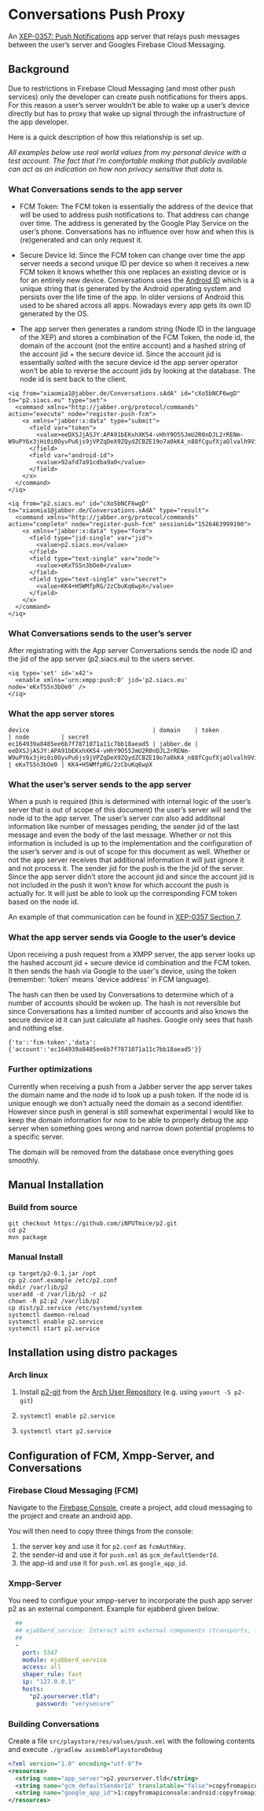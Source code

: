 # Conversations Push Proxy
An [XEP-0357: Push Notifications](https://xmpp.org/extensions/xep-0357.html) app server that relays push messages between the user’s server and Googles Firebase Cloud Messaging.

## Background
Due to restrictions in Firebase Cloud Messaging (and most other push services) only the developer can create push notifications for theirs apps. For this reason a user’s server wouldn’t be able to wake up a user’s device directly but has to proxy that wake up signal through the infrastructure of the app developer.

Here is a quick description of how this relationship is set up.

*All examples below use real world values from my personal device with a test account. The fact that I’m comfortable making that publicly available can act as an indication on how non privacy sensitive that data is.*

### What Conversations sends to the app server

* FCM Token: The FCM token is essentially the address of the device that will be used to address push notifications to. That address can change over time. The address is generated by the Google Play Service on the user’s phone. Conversations has no influence over how and when this is (re)generated and can only request it.

* Secure Device Id: Since the FCM token can change over time the app server needs a second unique ID per device so when it receives a new FCM token it knows whether this one replaces an existing device or is for an entirely new device. Conversations uses the [Android ID](https://developer.android.com/reference/android/provider/Settings.Secure.html#ANDROID_ID) which is a unique string that is generated by the Android operating system and persists over the life time of the app. In older versions of Android this used to be shared across all apps. Nowadays every app gets its own ID generated by the OS.

* The app server then generates a random string (Node ID in the language of the XEP) and stores a combination of the FCM Token, the node id, the domain of the account (not the entire account) and a hashed string of the account jid + the secure device id. Since the account jid is essentially *salted* with the secure device id the app server operator won’t be able to reverse the account jids by looking at the database.
The node id is sent back to the client.

```
<iq from="xiaomia1@jabber.de/Conversations.sAdA" id="cXo5bNCF6wgD" to="p2.siacs.eu" type="set">
  <command xmlns="http://jabber.org/protocol/commands" action="execute" node="register-push-fcm">
    <x xmlns="jabber:x:data" type="submit">
      <field var="token">
        <value>eeDXSJjASJY:APA91bEKxhXK54-vHhY9O55JmU2R0nDJL2rRENm-W9uPY6x3jHi0i0OyvPu6js9jVPZqDeX9ZQydZCBZE19o7a0kK4_n88fCgufXjaOlvalh9VibB2zOI7dQRTaDNB3H5s4dicpWD0m4</value>
      </field>
      <field var="android-id">
        <value>92afd7a91cdba9a0</value>
      </field>
    </x>
  </command>
</iq>
```

```
<iq from="p2.siacs.eu" id="cXo5bNCF6wgD" to="xiaomia1@jabber.de/Conversations.sAdA" type="result">
  <command xmlns="http://jabber.org/protocol/commands" action="complete" node="register-push-fcm" sessionid="1526463999190">
    <x xmlns="jabber:x:data" type="form">
      <field type="jid-single" var="jid">
        <value>p2.siacs.eu</value>
      </field>
      <field type="text-single" var="node">
        <value>eKxTS5n3bOe0</value>
      </field>
      <field type="text-single" var="secret">
        <value>KK4+H5WMfpRG/2zCbuKq6wpX</value>
      </field>
    </x>
  </command>
</iq>
```

### What Conversations sends to the user’s server

After registrating with the App server Conversations sends the node ID and the jid of the app server (p2.siacs.eu) to the users server.

```
<iq type='set' id='x42'>
  <enable xmlns='urn:xmpp:push:0' jid='p2.siacs.eu' node='eKxTS5n3bOe0' />
</iq>
```

### What the app server stores

```
device                                   | domain    | token                                                                                                                                                    | node         | secret                
ec164939a8485ee6b7f7871071a11c7bb18aead5 | jabber.de | eeDXSJjASJY:APA91bEKxhXK54-vHhY9O55JmU2R0nDJL2rRENm-W9uPY6x3jHi0i0OyvPu6js9jVPZqDeX9ZQydZCBZE19o7a0kK4_n88fCgufXjaOlvalh9VibB2zOI7dQRTaDNB3H5s4dicpWD0m4 | eKxTS5n3bOe0 | KK4+H5WMfpRG/2zCbuKq6wpX
```

### What the user’s server sends to the app server

When a push is required (this is determined with internal logic of the user’s server that is out of scope of this document) the user’s server will send the node id to the app server. The user’s server *can* also add additonal information like number of messages pending, the sender jid of the last message and even the body of the last message. Whether or not this information is included is up to the implementation and the configuration of the user’s server and is out of scope for this document as well. Whether or not the app server receives that additional information it will just ignore it and not process it.
The sender jid for the push is the the jid of the server. Since the app server didn’t store the account jid and since the account jid is not included in the push it won’t know for which account the push is actually for. It will just be able to look up the corresponding FCM token based on the node id.

An example of that communication can be found in [XEP-0357 Section 7](https://xmpp.org/extensions/xep-0357.html#publishing).

### What the app server sends via Google to the user’s device

Upon receiving a push request from a XMPP server, the app server looks up the hashed account jid + secure device id combination and the FCM token. It then sends the hash via Google to the user's device, using the token (remember: 'token' means 'device address' in FCM language).

The hash can then be used by Conversations to determine which of a number of accounts should be woken up. The hash is not reversible but since Conversations has a limited number of accounts and also knows the secure device id it can just calculate all hashes. Google only sees that hash and nothing else.

```
{'to':'fcm-token','data':{'account':'ec164939a8485ee6b7f7871071a11c7bb18aead5'}}
```
### Further optimizations

Currently when receiving a push from a Jabber server the app server takes the domain name and the node id to look up a push token. If the node id is unique enough we don’t actually need the domain as a second identifier. However since push in general is still somewhat experimental I would like to keep the domain information for now to be able to properly debug the app server when something goes wrong and narrow down potential proplems to a specific server.

The domain will be removed from the database once everything goes smoothly.

## Manual Installation

### Build from source
```
git checkout https://github.com/iNPUTmice/p2.git
cd p2
mvn package
```

### Manual Install
```
cp target/p2-0.1.jar /opt
cp p2.conf.example /etc/p2.conf
mkdir /var/lib/p2
useradd -d /var/lib/p2 -r p2
chown -R p2:p2 /var/lib/p2
cp dist/p2.service /etc/systemd/system
systemctl daemon-reload
systemctl enable p2.service
systemctl start p2.service
```

## Installation using distro packages

### Arch linux

1. Install [p2-git](https://aur.archlinux.org/packages/p2-git/) from the
   [Arch User Repository](https://aur.archlinux.org/)
   (e.g. using `yaourt -S p2-git`)

2. `systemctl enable p2.service`

3. `systemctl start p2.service`

## Configuration of FCM, Xmpp-Server, and Conversations

### Firebase Cloud Messaging (FCM)

Navigate to the [Firebase Console](https://console.firebase.google.com), create a project, add cloud messaging to the project and create
an android app.

You will then need to copy three things from the console:

1. the server key and use it for `p2.conf` as `fcmAuthKey`.
2. the sender-id and use it for `push.xml` as `gcm_defaultSenderId`.
3. the app-id and use it for `push.xml` as `google_app_id`.

### Xmpp-Server

You need to configue your xmpp-server to incorporate the push app server p2 as an external component.
Example for ejabberd given below:

```yaml
  ##
  ## ejabberd_service: Interact with external components (transports, ...)
  ##
  -
    port: 5347
    module: ejabberd_service
    access: all
    shaper_rule: fast
    ip: "127.0.0.1"
    hosts:
      "p2.yourserver.tld":
        password: "verysecure"

```

### Building Conversations

Create a file `src/playstore/res/values/push.xml` with the following contents and execute `./gradlew assemblePlaystoreDebug`

```xml
<?xml version="1.0" encoding="utf-8"?>
<resources>
  <string name="app_server">p2.yourserver.tld</string>
  <string name="gcm_defaultSenderId" translatable="false">copyfromapiconsole</string>
  <string name="google_app_id">1:copyfromapiconsole:android:copyfromapiconsole</string>
</resources>
```
